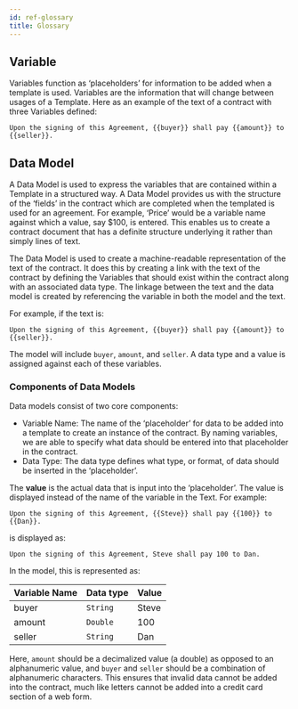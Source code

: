 ```yaml
---
id: ref-glossary
title: Glossary
---
```


## Variable

Variables function as ‘placeholders’ for information to be added when a template is used. Variables are the information that will change between usages of a Template. Here as an example of the text of a contract with three Variables defined:

```
Upon the signing of this Agreement, {{buyer}} shall pay {{amount}} to {{seller}}.
```

## Data Model

A Data Model is used to express the variables that are contained within a Template in a structured way. A Data Model provides us with the structure of the ‘fields’ in the contract which are completed when the templated is used for an agreement. For example, ‘Price’ would be a variable name against which a value, say $100, is entered. This enables us to create a contract document that has a definite structure underlying it rather than simply lines of text.

The Data Model is used to create a machine-readable representation of the text of the contract. It does this by creating a link with the text of the contract by defining the Variables that should exist within the contract along with an associated data type. The linkage between the text and the data model is created by referencing the variable in both the model and the text.


For example, if the text is:
```
Upon the signing of this Agreement, {{buyer}} shall pay {{amount}} to {{seller}}.
```

The model will include `buyer`, `amount`, and `seller`. A data type and a value is assigned against each of these variables.

### Components of Data Models

Data models consist of two core components:

- Variable Name: The name of the ‘placeholder’ for data to be added into a template to create an instance of the contract. By naming variables, we are able to specify what data should be entered into that placeholder in the contract.
- Data Type: The data type defines what type, or format, of data should be inserted in the ‘placeholder’.


The **value** is the actual data that is input into the ‘placeholder’. The value is displayed instead of the name of the variable in the Text. For example:

```ergo
Upon the signing of this Agreement, {{Steve}} shall pay {{100}} to {{Dan}}.
```

is displayed as:

```
Upon the signing of this Agreement, Steve shall pay 100 to Dan.
```

In the model, this is represented as:

  | Variable Name | Data type | Value |
  |---------------|-----------|-------|
  | buyer  | `String` | Steve |
  | amount | `Double` | 100 |
  | seller | `String` | Dan |

 Here, `amount` should be a decimalized value (a double) as opposed to an alphanumeric value, and `buyer` and `seller` should be a combination of alphanumeric characters. This ensures that invalid data cannot be added into the contract, much like letters cannot be added into a credit card section of a web form.
